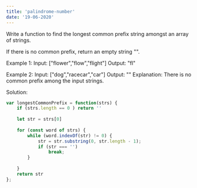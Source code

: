 ```yaml
--- 
title: 'palindrome-number'
date: '19-06-2020'
---
```


Write a function to find the longest common prefix string amongst an array of strings.

If there is no common prefix, return an empty string "".

Example 1:
Input: ["flower","flow","flight"]
Output: "fl"

Example 2:
Input: ["dog","racecar","car"]
Output: ""
Explanation: There is no common prefix among the input strings.

Solution:

```js
var longestCommonPrefix = function(strs) {
    if (strs.length == 0 ) return ''
    
    let str = strs[0]
    
    for (const word of strs) {
        while (word.indexOf(str) != 0) {
            str = str.substring(0, str.length - 1); 
            if (str === '')
                break;
        }
        
    }
    return str
};
```